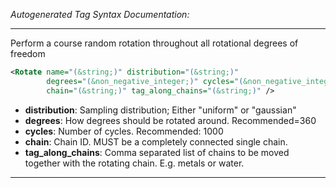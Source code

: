 _Autogenerated Tag Syntax Documentation:_

---
Perform a course random rotation  throughout all rotational degrees of freedom

```xml
<Rotate name="(&string;)" distribution="(&string;)"
        degrees="(&non_negative_integer;)" cycles="(&non_negative_integer;)"
        chain="(&string;)" tag_along_chains="(&string;)" />
```

-   **distribution**: Sampling distribution; Either "uniform" or "gaussian"
-   **degrees**: How degrees should be rotated around. Recommended=360
-   **cycles**: Number of cycles. Recommended: 1000
-   **chain**: Chain ID. MUST be a completely connected single chain.
-   **tag_along_chains**: Comma separated list of chains to be moved together with the rotating chain. E.g. metals or water.

---
